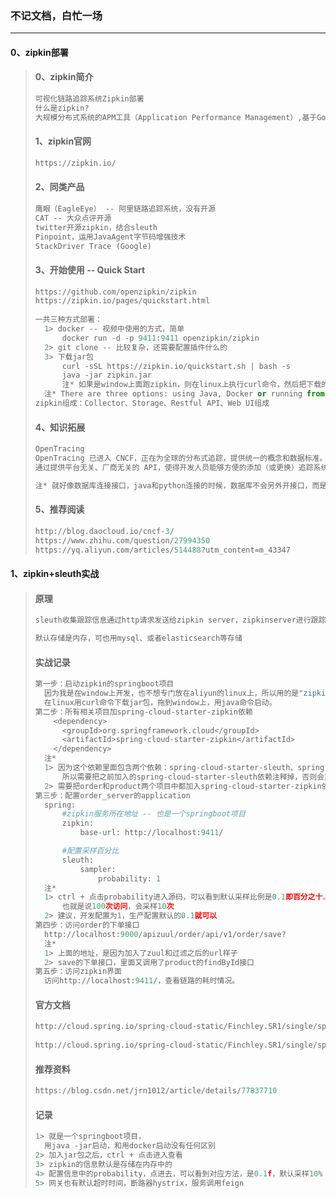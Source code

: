 ### 不记文档，白忙一场

------

#### 0、zipkin部署

> #### 0、zipkin简介
>
> ```python
> 可视化链路追踪系统Zipkin部署
> 什么是zipkin?
> 大规模分布式系统的APM工具（Application Performance Management）,基于Google Dapper的基础实现，和sleuth结合可以提供可视化web界面分析调用链路耗时情况		
> ```
>
> #### 1、zipkin官网
>
> ```python
> https://zipkin.io/
> ```
>
> #### 2、同类产品
>
> ```python
> 鹰眼（EagleEye） -- 阿里链路追踪系统，没有开源
> CAT -- 大众点评开源
> twitter开源zipkin，结合sleuth
> Pinpoint，运用JavaAgent字节码增强技术
> StackDriver Trace (Google) 
> ```
>
> #### 3、开始使用 -- Quick Start
>
> ```python
> https://github.com/openzipkin/zipkin
> https://zipkin.io/pages/quickstart.html
>     
> 一共三种方式部署：
> 	1> docker -- 视频中使用的方式，简单
> 		docker run -d -p 9411:9411 openzipkin/zipkin
> 	2> git clone -- 比较复杂，还需要配置插件什么的
> 	3> 下载jar包
> 		curl -sSL https://zipkin.io/quickstart.sh | bash -s
> 		java -jar zipkin.jar
> 		注* 如果是window上面跑zipkin，则在linux上执行curl命令，然后把下载的jar包拖到window下
> 	注* There are three options: using Java, Docker or running from source.
> zipkin组成：Collector、Storage、Restful API、Web UI组成
> ```
>
> #### 4、知识拓展
>
> ```python
> OpenTracing
> OpenTracing 已进入 CNCF，正在为全球的分布式追踪，提供统一的概念和数据标准。 
> 通过提供平台无关、厂商无关的 API，使得开发人员能够方便的添加（或更换）追踪系统的实现。
> 
> 注* 就好像数据库连接接口，java和python连接的时候，数据库不会另外开接口，而是因为有统一的接口规范，所以厂商实现这个统一规范提供API。java和python再去实现这个API即可。
> ```
>
> #### 5、推荐阅读
>
> ```python
> http://blog.daocloud.io/cncf-3/
> https://www.zhihu.com/question/27994350
> https://yq.aliyun.com/articles/514488?utm_content=m_43347
> ```

#### 1、zipkin+sleuth实战

> #### 原理
>
> ```python
> sleuth收集跟踪信息通过http请求发送给zipkin server，zipkinserver进行跟踪信息的存储以及提供Rest API即可，Zipkin UI调用其API接口进行数据展示
> 
> 默认存储是内存，可也用mysql、或者elasticsearch等存储
> ```
>
> #### 实战记录
>
> ```python
> 第一步：启动zipkin的springboot项目
> 	因为我是在window上开发，也不想专门放在aliyun的linux上，所以用的是"zipkin部署"的第三种方式，
> 	在linux用curl命令下载jar包，拖到window上，用java命令启动。
> 第二步：所有相关项目加spring-cloud-starter-zipkin依赖
>     <dependency>
>     	<groupId>org.springframework.cloud</groupId>
>     	<artifactId>spring-cloud-starter-zipkin</artifactId>
>     </dependency>
> 	注*
> 	1> 因为这个依赖里面包含两个依赖：spring-cloud-starter-sleuth、spring-cloud-sleuth-zipkin，
> 		所以需要把之前加入的spring-cloud-starter-sleuth依赖注释掉，否则会重复。
> 	2> 需要把order和product两个项目中都加入spring-cloud-starter-zipkin依赖，否则在zipkin的控制		 台，查到的server，只有order一个（一开始我只在order项目中加入了依赖）。而且分析链路的时		候，分析不到product里面的耗时情况。
> 第三步：配置order_server的application
> 	spring:
> 		#zipkin服务所在地址 -- 也是一个springboot项目
> 		zipkin:
> 			base-url: http://localhost:9411/
> 
> 		#配置采样百分比
> 		sleuth:
> 			sampler:
> 				probability: 1
> 	注*
> 	1> ctrl + 点击probability进入源码，可以看到默认采样比例是0.1即百分之十。
> 		也就是说100次访问，会采样10次
> 	2> 建议，开发配置为1，生产配置默认的0.1就可以
> 第四步：访问order的下单接口
> 	http://localhost:9000/apizuul/order/api/v1/order/save?									user_id=2&product_id=3&token=safsfda
> 	注*
> 	1> 上面的地址，是因为加入了zuul和过滤之后的url样子
> 	2> save的下单接口，里面又调用了product的findById接口
> 第五步：访问zipkin界面
> 	访问http://localhost:9411/，查看链路的耗时情况。
> ```
>
> #### 官方文档
>
> ```python
> http://cloud.spring.io/spring-cloud-static/Finchley.SR1/single/spring-cloud.html#_sleuth_with_zipkin_via_http
>     
> http://cloud.spring.io/spring-cloud-static/Finchley.SR1/single/spring-cloud.html#_features_2
> ```
>
> #### 推荐资料
>
> ```python
> https://blog.csdn.net/jrn1012/article/details/77837710
> ```
>
> #### 记录
>
> ```python
> 1> 就是一个springboot项目，
> 	用java -jar启动，和用docker启动没有任何区别
> 2> 加入jar包之后，ctrl + 点击进入查看
> 3> zipkin的信息默认是存储在内存中的
> 4> 配置信息中的probability，点进去，可以看到对应方法，是0.1f，默认采样10%
> 5> 网关也有默认超时时间，断路器hystrix，服务调用feign
> ```